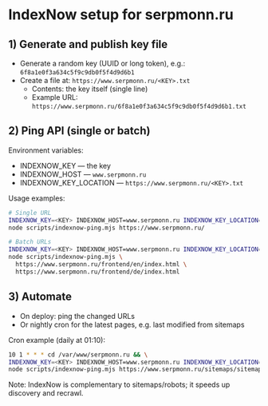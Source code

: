# IndexNow setup for serpmonn.ru

## 1) Generate and publish key file
- Generate a random key (UUID or long token), e.g.: `6f8a1e0f3a634c5f9c9db0f5f4d9d6b1`
- Create a file at: `https://www.serpmonn.ru/<KEY>.txt`
  - Contents: the key itself (single line)
  - Example URL: `https://www.serpmonn.ru/6f8a1e0f3a634c5f9c9db0f5f4d9d6b1.txt`

## 2) Ping API (single or batch)
Environment variables:
- INDEXNOW_KEY — the key
- INDEXNOW_HOST — `www.serpmonn.ru`
- INDEXNOW_KEY_LOCATION — `https://www.serpmonn.ru/<KEY>.txt`

Usage examples:
```bash
# Single URL
INDEXNOW_KEY=<KEY> INDEXNOW_HOST=www.serpmonn.ru INDEXNOW_KEY_LOCATION=https://www.serpmonn.ru/<KEY>.txt \
node scripts/indexnow-ping.mjs https://www.serpmonn.ru/

# Batch URLs
INDEXNOW_KEY=<KEY> INDEXNOW_HOST=www.serpmonn.ru INDEXNOW_KEY_LOCATION=https://www.serpmonn.ru/<KEY>.txt \
node scripts/indexnow-ping.mjs \
  https://www.serpmonn.ru/frontend/en/index.html \
  https://www.serpmonn.ru/frontend/de/index.html
```

## 3) Automate
- On deploy: ping the changed URLs
- Or nightly cron for the latest pages, e.g. last modified from sitemaps

Cron example (daily at 01:10):
```bash
10 1 * * * cd /var/www/serpmonn.ru && \
INDEXNOW_KEY=<KEY> INDEXNOW_HOST=www.serpmonn.ru INDEXNOW_KEY_LOCATION=https://www.serpmonn.ru/<KEY>.txt \
node scripts/indexnow-ping.mjs https://www.serpmonn.ru/sitemaps/sitemap-index.xml >> /var/log/indexnow.log 2>&1
```

Note: IndexNow is complementary to sitemaps/robots; it speeds up discovery and recrawl.

